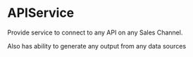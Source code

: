 # APIService

Provide service to connect to any API on any Sales Channel.

Also has ability to generate any output from any data sources
